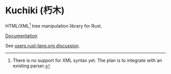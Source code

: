 Kuchiki (朽木)
==============

HTML/XML[^xml] tree manipulation library for Rust.

[Documentation](https://simonsapin.github.io/kuchiki/kuchiki/index.html)

See [users.rust-lang.org discussion](http://users.rust-lang.org/t/kuchiki-a-vaporware-html-xml-tree-manipulation-library/435).

[^xml]: There is no support for XML syntax yet. The plan is to integrate with an existing parser.
